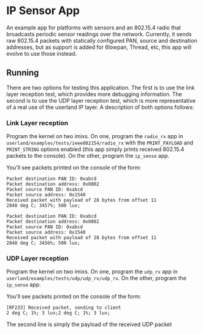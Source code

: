 IP Sensor App
=============

An example app for platforms with sensors and an 802.15.4 radio that broadcasts
periodic sensor readings over the network. Currently, it sends raw 802.15.4
packets with statically configured PAN, source and destination addresses, but
as support is added for 6lowpan, Thread, etc, this app will evolve to use those
instead.

## Running

There are two options for testing this application. The first is to
use the link layer reception test, which provides more debugging information.
The second is to use the UDP layer reception test, which is more
representative of a real use of the userland IP layer. A description
of both options follows:

### Link Layer reception

Program the kernel on two imixs. On one, program the `radio_rx` app in
`userland/examples/tests/ieee802154/radio_rx` with the `PRINT_PAYLOAD` and
`PRINT_STRING` options enabled (this app simply prints received 802.15.4
packets to the console). On the other, program the `ip_sense` app.

You'll see packets printed on the console of the form:

```
Packet destination PAN ID: 0xabcd
Packet destination address: 0x0802
Packet source PAN ID: 0xabcd
Packet source address: 0x1540
Received packet with payload of 28 bytes from offset 11
2848 deg C; 3457%; 500 lux;

Packet destination PAN ID: 0xabcd
Packet destination address: 0x0802
Packet source PAN ID: 0xabcd
Packet source address: 0x1540
Received packet with payload of 28 bytes from offset 11
2848 deg C; 3456%; 500 lux;
```

### UDP Layer reception

Program the kernel on two imixs. On one, program the `udp_rx` app in
`userland/examples/tests/udp/udp_rx/udp_rx`.
On the other, program the `ip_sense` app.

You'll see packets printed on the console of the form:

```
[RF233] Received packet, sending to client
2 deg C; 1%; 3 lux;2 deg C; 1%; 3 lux;
```

The second line is simply the payload of the received UDP packet
